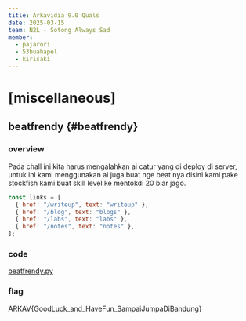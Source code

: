 ```yaml
---
title: Arkavidia 9.0 Quals
date: 2025-03-15
team: N2L - Sotong Always Sad
member:
  - pajarori
  - 53buahapel
  - kirisaki
---
```


# [miscellaneous] 

## beatfrendy {#beatfrendy}
### overview
  Pada chall ini kita harus mengalahkan ai catur yang di deploy di server, untuk ini kami menggunakan ai juga buat nge beat nya disini kami pake stockfish kami buat skill level ke mentokdi 20 biar jago.

  ```js showLineNumbers
  const links = [
    { href: "/writeup", text: "writeup" },
    { href: "/blog", text: "blogs" },
    { href: "/labs", text: "labs" },
    { href: "/notes", text: "notes" },
  ];
  ```

### code
  [beatfrendy.py](https://praditya.dev/writeup/arkavidia9.0/beatfrendy.py.txt)

### flag
  ARKAV{GoodLuck_and_HaveFun_SampaiJumpaDiBandung}

